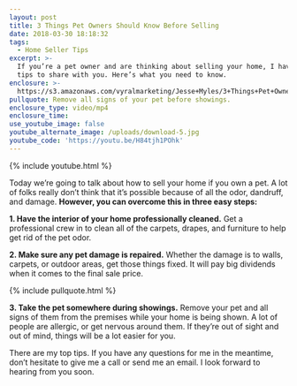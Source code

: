 ```yaml
---
layout: post
title: 3 Things Pet Owners Should Know Before Selling
date: 2018-03-30 18:18:32
tags:
  - Home Seller Tips
excerpt: >-
  If you’re a pet owner and are thinking about selling your home, I have some
  tips to share with you. Here’s what you need to know.
enclosure: >-
  https://s3.amazonaws.com/vyralmarketing/Jesse+Myles/3+Things+Pet+Owners+Should+Know+Before+Selling.mp4
pullquote: Remove all signs of your pet before showings.
enclosure_type: video/mp4
enclosure_time:
use_youtube_image: false
youtube_alternate_image: /uploads/download-5.jpg
youtube_code: 'https://youtu.be/H84tjh1POhk'
---
```


{% include youtube.html %}

Today we’re going to talk about how to sell your home if you own a pet. A lot of folks really don’t think that it’s possible because of all the odor, dandruff, and damage. **However, you can overcome this in three easy steps:**

**1. Have the interior of your home professionally cleaned.** Get a professional crew in to clean all of the carpets, drapes, and furniture to help get rid of the pet odor.

**2. Make sure any pet damage is repaired.** Whether the damage is to walls, carpets, or outdoor areas, get those things fixed. It will pay big dividends when it comes to the final sale price.

{% include pullquote.html %}

**3. Take the pet somewhere during showings.** Remove your pet and all signs of them from the premises while your home is being shown. A lot of people are allergic, or get nervous around them. If they’re out of sight and out of mind, things will be a lot easier for you.

There are my top tips. If you have any questions for me in the meantime, don’t hesitate to give me a call or send me an email. I look forward to hearing from you soon.<br>&nbsp;